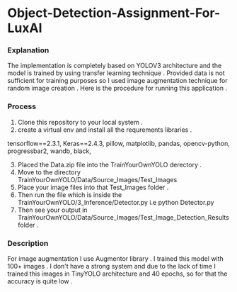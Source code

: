 # Object-Detection-Assignment-For-LuxAI
### Explanation
The implementation is completely based on YOLOV3 architecture and the model is trained by using transfer learning technique .
Provided data is not sufficient for training purposes so I used image augmentation technique for random image creation . 
Here is the procedure for running this application .

### Process
1. Clone this repository to your local system .
2. create a virtual env and install all the requrements libraries .

tensorflow==2.3.1,
Keras==2.4.3,
pillow,
matplotlib,
pandas,
opencv-python,
progressbar2,
wandb,
black,

3. Placed the Data.zip file into the  TrainYourOwnYOLO derectory .
4. Move to the directory TrainYourOwnYOLO/Data/Source_Images/Test_Images
5. Place your image files into that Test_Images folder .
6. Then run the file which is inside the TrainYourOwnYOLO/3_Inference/Detector.py i.e python Detector.py
7. Then see your output in TrainYourOwnYOLO/Data/Source_Images/Test_Image_Detection_Results folder . 

### Description

For image augmentation I use Augmentor library . I trained this model with 100+ images . I don't have a strong system and due to the lack of time I trained this images in TinyYOLO architecture and 40 epochs, so for that the accuracy is quite low . 
